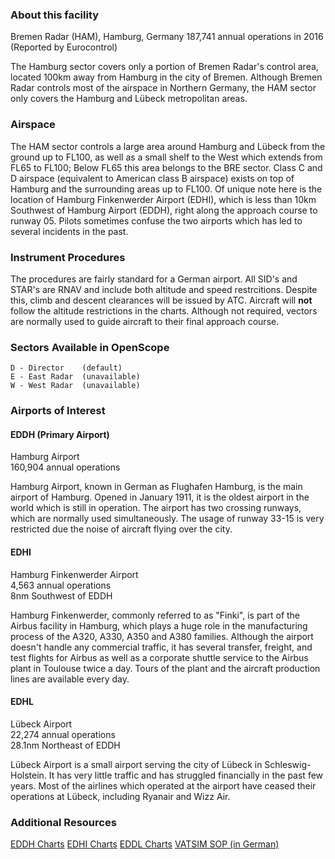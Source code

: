 ### About this facility
Bremen Radar (HAM), Hamburg, Germany
187,741 annual operations in 2016 (Reported by Eurocontrol)

The Hamburg sector covers only a portion of Bremen Radar's control area, located 100km away from Hamburg in the city of Bremen. Although Bremen Radar controls most of the airspace in Northern Germany, the HAM sector only covers the Hamburg and Lübeck metropolitan areas.

### Airspace
The HAM sector controls a large area around Hamburg and Lübeck from the ground up to FL100, as well as a small shelf to the West which extends from FL65 to FL100; Below FL65 this area belongs to the BRE sector. 
Class C and D airspace (equivalent to American class B airspace) exists on top of Hamburg and the surrounding areas up to FL100.
Of unique note here is the location of Hamburg Finkenwerder Airport (EDHI), which is less than 10km Southwest of Hamburg Airport (EDDH), right along the approach course to runway 05. Pilots sometimes confuse the two airports which has led to several incidents in the past.

### Instrument Procedures
The procedures are fairly standard for a German airport. All SID's and STAR's are RNAV and include both altitude and speed restrcitions. Despite this, climb and descent clearances will be issued by ATC. Aircraft will **not** follow the altitude restrictions in the charts. Although not required, vectors are normally used to guide aircraft to their final approach course.

### Sectors Available in OpenScope
```
D - Director    (default)
E - East Radar  (unavailable)
W - West Radar  (unavailable)
```

### Airports of Interest

#### EDDH (Primary Airport)
Hamburg Airport  
160,904 annual operations

Hamburg Airport, known in German as Flughafen Hamburg, is the main airport of Hamburg. Opened in January 1911, it is the oldest airport in the world which is still in operation. The airport has two crossing runways, which are normally used simultaneously. The usage of runway 33-15 is very restricted due the noise of aircraft flying over the city.

#### EDHI
Hamburg Finkenwerder Airport  
4,563 annual operations  
8nm Southwest of EDDH

Hamburg Finkenwerder, commonly referred to as "Finki", is part of the Airbus facility in Hamburg, which plays a huge role in the manufacturing process of the A320, A330, A350 and A380 families. Although the airport doesn't handle any commercial traffic, it has several transfer, freight, and test flights for Airbus as well as a corporate shuttle service to the Airbus plant in Toulouse twice a day. Tours of the plant and the aircraft production lines are available every day. 

#### EDHL
Lübeck Airport  
22,274 annual operations  
28.1nm Northeast of EDDH

Lübeck Airport is a small airport serving the city of Lübeck in Schleswig-Holstein. It has very little traffic and has struggled financially in the past few years. Most of the airlines which operated at the airport have ceased their operations at Lübeck, including Ryanair and Wizz Air.

### Additional Resources
[EDDH Charts](http://nav.vatsim-germany.org/files/edww/charts/eddh/public/EDDH_AIO.pdf)
[EDHI Charts](http://nav.vatsim-germany.org/files/edww/charts/edhi/public/EDHI_AIO.pdf)
[EDDL Charts](http://nav.vatsim-germany.org/files/edww/charts/edhl/public/EDHL_AIO.pdf)
[VATSIM SOP (in German)](https://drive.google.com/file/d/1wOl8Pj-5YgAAvY87f5_mq_rfeLSPw_kb/view?usp=sharing)
